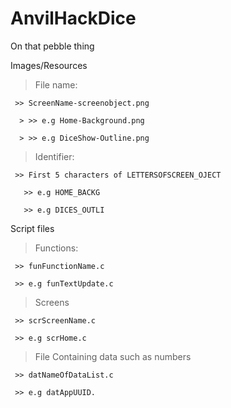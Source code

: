 # AnvilHackDice
On that pebble thing

Images/Resources

  > File name:
  
     >> ScreenName-screenobject.png
    
      > >> e.g Home-Background.png
      
      > >> e.g DiceShow-Outline.png
      
  > Identifier:
  
     >> First 5 characters of LETTERSOFSCREEN_OJECT
    
       >> e.g HOME_BACKG
    
       >> e.g DICES_OUTLI
      
 Script files

  > Functions:

     >> funFunctionName.c
    
     >> e.g funTextUpdate.c
  
  > Screens
  
     >> scrScreenName.c
    
     >> e.g scrHome.c
    
  > File Containing data such as numbers
  
     >> datNameOfDataList.c
    
     >> e.g datAppUUID.
   
